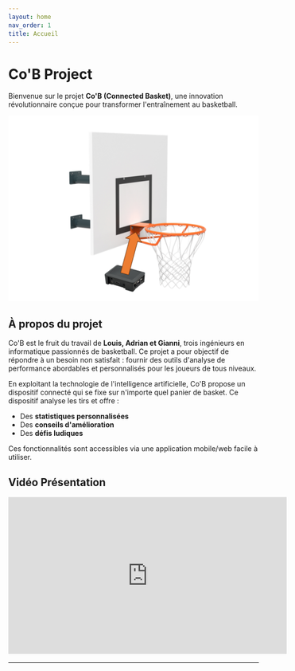```yaml
---
layout: home
nav_order: 1
title: Accueil
---
```


# Co'B Project

Bienvenue sur le projet **Co'B (Connected Basket)**, une innovation révolutionnaire conçue pour transformer l'entraînement au basketball.

![Panier de basket avec le boitier Co'B](images/co'b.png)

## À propos du projet

Co'B est le fruit du travail de **Louis, Adrian et Gianni**, trois ingénieurs en informatique passionnés de basketball. Ce projet a pour objectif de répondre à un besoin non satisfait : fournir des outils d'analyse de performance abordables et personnalisés pour les joueurs de tous niveaux.

En exploitant la technologie de l'intelligence artificielle, Co'B propose un dispositif connecté qui se fixe sur n'importe quel panier de basket. Ce dispositif analyse les tirs et offre :

- Des **statistiques personnalisées**
- Des **conseils d'amélioration**
- Des **défis ludiques**

Ces fonctionnalités sont accessibles via une application mobile/web facile à utiliser.

## Vidéo Présentation

<iframe width="560" height="315" src="https://www.youtube.com/embed/Y20hAHf7zNk?si=UrO35O-r6UlEBWZC" title="YouTube video player" frameborder="0" allow="accelerometer; autoplay; clipboard-write; encrypted-media; gyroscope; picture-in-picture; web-share" referrerpolicy="strict-origin-when-cross-origin" allowfullscreen></iframe>

---
